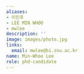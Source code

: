 ```yaml
---
aliases:
- 이민후
- LEE MIN WHOO
- mwlee
description: ''
image: images/photo.jpg
links:
  email: mwlee@bi.snu.ac.kr
name: Min-Whoo Lee
role: phd-candidate
---
```

